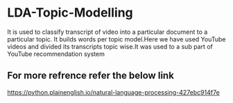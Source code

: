 # LDA-Topic-Modelling
It is used to classify transcript of video into a particular document to a particular topic.
It builds words per topic model.Here we have used YouTube videos and divided its transcripts topic wise.It was used to a sub part of YouTube recommendation system

## For more refrence refer the below link
https://python.plainenglish.io/natural-language-processing-427ebc914f7e
